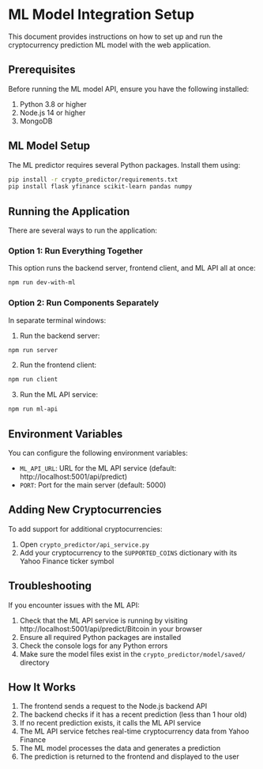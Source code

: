 # ML Model Integration Setup

This document provides instructions on how to set up and run the cryptocurrency prediction ML model with the web application.

## Prerequisites

Before running the ML model API, ensure you have the following installed:

1. Python 3.8 or higher
2. Node.js 14 or higher
3. MongoDB

## ML Model Setup

The ML predictor requires several Python packages. Install them using:

```bash
pip install -r crypto_predictor/requirements.txt
pip install flask yfinance scikit-learn pandas numpy
```

## Running the Application

There are several ways to run the application:

### Option 1: Run Everything Together

This option runs the backend server, frontend client, and ML API all at once:

```bash
npm run dev-with-ml
```

### Option 2: Run Components Separately

In separate terminal windows:

1. Run the backend server:
```bash
npm run server
```

2. Run the frontend client:
```bash
npm run client
```

3. Run the ML API service:
```bash
npm run ml-api
```

## Environment Variables

You can configure the following environment variables:

- `ML_API_URL`: URL for the ML API service (default: http://localhost:5001/api/predict)
- `PORT`: Port for the main server (default: 5000)

## Adding New Cryptocurrencies

To add support for additional cryptocurrencies:

1. Open `crypto_predictor/api_service.py`
2. Add your cryptocurrency to the `SUPPORTED_COINS` dictionary with its Yahoo Finance ticker symbol

## Troubleshooting

If you encounter issues with the ML API:

1. Check that the ML API service is running by visiting http://localhost:5001/api/predict/Bitcoin in your browser
2. Ensure all required Python packages are installed
3. Check the console logs for any Python errors
4. Make sure the model files exist in the `crypto_predictor/model/saved/` directory

## How It Works

1. The frontend sends a request to the Node.js backend API
2. The backend checks if it has a recent prediction (less than 1 hour old)
3. If no recent prediction exists, it calls the ML API service
4. The ML API service fetches real-time cryptocurrency data from Yahoo Finance
5. The ML model processes the data and generates a prediction
6. The prediction is returned to the frontend and displayed to the user 